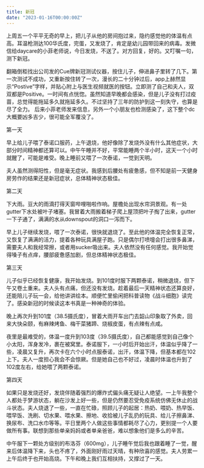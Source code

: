 ```yaml
---
title: 新冠
date: "2023-01-16T00:00:00Z"
---
```


上周五一个平平无奇的早上，把儿子从他的房间抱过来，隐约感觉他的体温有点高。耳温枪测达100华氏度，完蛋，又发烧了，肯定是幼儿园带回来的病毒。发微信给daycare的小菲老师说，今日发烧，不送了。对方回复，好的。又叮嘱一句，测下新冠。

翻箱倒柜找出公司发的Cue牌新冠测试仪器，按住儿子，伸进鼻子里转了几下。第一次测试不成功，又重新按住转了一次，漫长的二十分钟过后，app上赫然显示“Postive”字样，并贴心附上与医生视频就医的按钮。立即测了自己和夫人，双双都是Positive。一时间有点恍惚。虽然知道早晚都会感染，但是儿子没有打过疫苗，总觉得能拖延多久就拖延多久。不过坚持了三年的防护到这一刻失守，也算是尽了全力。
后来小菲老师发来信息，另外一个小朋友也检测感染了，这下整个dc大概要凶多吉少，很可能全军覆没了。

第一天

早上给儿子喂了泰诺口服药，上午退烧，他好像除了发烧外没有什么其他症状，大部分时间精神都还算可以。中午午睡并不好，平常能睡两个半小时，这天一个小时就醒了，可能是难受。晚上睡前又喂了一次泰诺，一觉到天明。

夫人虽然测得阳性，但是毫无症状。我感到后腰处有疲惫感，但不知是前一天健身房劳作的结果还是新冠症状，总体精神状态极佳。

第二天

下大雨。豆大的雨滴打得天窗哔哩啪啦作响。屋檐处出现水帘洞景观。有一处gutter下水处被叶子堵塞。我冒着大雨搬着梯子爬上屋顶把叶子掏了出来，gutter一下子通了，满满的水从downspout的洞口一泻而下。

早上儿子继续发烧，喂了一次泰诺，很快就退烧了。至此他的体温完全恢复正常，又恢复了满满的活力，提着各种玩具满屋子跑。只是偶尔打喷嚏会打出很多鼻涕，需要夫人和我经常擦，或者用sucker吸出来。夫人依然没有任何感觉。我开始觉得嗓子有点痒，腰部疲惫感加剧，但总体精神状态极佳。

第三天

儿子似乎已经恢复健康，我开始发烧。到101度时服下两颗泰诺，稍微退烧，但下午又卷土重来。夫人头有点痛，但还没有发烧。趁着最后一天精神状态还算良好，还能陪儿子玩一会，给他讲讲绘本。顺便忙里偷闲把科普读物《战斗细胞》读完了。感染新冠的时候读这本书真是一种神奇的体验。

晚上再次升到101度（38.5摄氏度），冒着大雨开车出门去韶山印象取了外卖，回来大快朵颐，有麻辣烤鱼、梅干菜猪蹄、烧椒皮蛋，有点辣有点咸。

夜里是最难受的，体温一度升到103度（39.5摄氏度），自己都能感觉到自己像个小太阳，浑身发冷，裹在被窝里。泰诺服下，一小时后开始出汗，体温似乎降了一些，凌晨又复升，再次卡在六个小时点服泰诺，出汗，体温下降，但基本都在102上下。夫人一度担心我会不会惊厥。但是她自己也不好过，凌晨时体温也升到了102度左右，给她喂了两颗泰诺。

第四天

如果只是发烧还好，发烧伴随着强烈的爆炸式偏头痛无疑让人绝望。一上午我整个人都处于梦游状态，躺在沙发上好一些，但是仍然要忍受免疫系统仿佛无休止的战斗状态。夫人烧退了一些，一直在忙碌，照顾儿子的起居：热奶、喂奶、热早饭、喂早饭、洗刷、切水果、喂水果、擦地、收拾被儿子乱扔的玩具、给儿子擦鼻涕、换尿布、洗口水巾等等。平日里两个人做这些事情都耗尽了心力，更别提一个人要做所有事。联想到那些单亲妈妈或者单亲爸爸，难以想象他们是多么的辛苦。

中午服下一颗处方级别的布洛芬（600mg），儿子睡午觉后我也跟着睡了一觉，醒来后体温降下来，头也不疼了，外面刚好雨过天晴，有种欣喜的感觉。夫人劳累一上午后终于也开始高烧。下午和晚上我们互相扶持，又撑过了一天。
